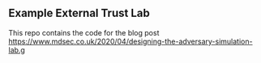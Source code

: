 ## Example External Trust Lab

This repo contains the code for the blog post https://www.mdsec.co.uk/2020/04/designing-the-adversary-simulation-lab.g